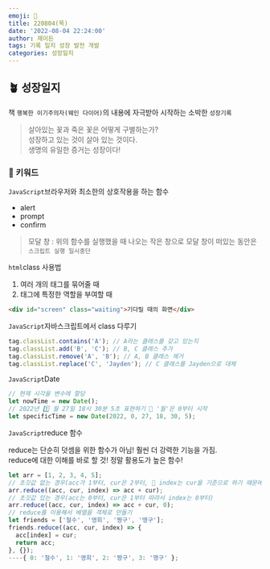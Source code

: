 ```yaml
---
emoji: 🌱
title: 220804(목)
date: '2022-08-04 22:24:00'
author: 제이든
tags: 기록 일지 성장 발전 개발
categories: 성장일지
---
```


## 🪴 성장일지

책 `행복한 이기주의자(웨인 다이어)`의 내용에 자극받아 시작하는 소박한 `성장기록`

> 살아있는 꽃과 죽은 꽃은 어떻게 구별하는가?<br/>
> 성장하고 있는 것이 살아 있는 것이다.<br/>
> 생명의 유일한 증거는 성장이다!

### 🌳 키워드

`JavaScript`브라우저와 최소한의 상호작용을 하는 함수

- alert
- prompt
- confirm

> 모달 창 : 위의 함수를 실행했을 때 나오는 작은 창으로 모달 창이 떠있는 동안은 `스크립트 실행 일시중단`

`html`class 사용법

1. 여러 개의 태그를 묶어줄 때
2. 태그에 특정한 역할을 부여할 때

```html
<div id="screen" class="waiting">기다릴 때의 화면</div>
```

`JavaScript`자바스크립트에서 class 다루기

```js
tag.classList.contains('A'); // A라는 클래스를 갖고 있는지
tag.classList.add('B', 'C'); // B, C 클래스 추가
tag.classList.remove('A', 'B'); // A, B 클래스 제거
tag.classList.replace('C', 'Jayden'); // C 클래스를 Jayden으로 대체
```

`JavaScript`Date

```js
// 현재 시각을 변수에 할당
let nowTime = new Date();
// 2022년 1️⃣ 월 27일 18시 30분 5초 표현하기 🌟 '월'은 0부터 시작
let specificTime = new Date(2022, 0, 27, 18, 30, 5);
```

`JavaScript`reduce 함수

reduce는 단순히 덧셈을 위한 함수가 아님! 훨씬 더 강력한 기능을 가짐.<br/>
reduce에 대한 이해를 바로 할 것! 정말 활용도가 높은 함수!

```js
let arr = [1, 2, 3, 4, 5];
// 초깃값 없는 경우(acc가 1부터, cur은 2부터, 🌟 index는 cur을 기준으로 하기 때문에 1부터 시작합니다.)
arr.reduce((acc, cur, index) => acc + cur);
// 초깃값 있는 경우(acc는 0부터, cur은 1부터 따라서 index는 0부터)
arr.reduce((acc, cur, index) => acc + cur, 0);
// reduce를 이용해서 배열을 객체로 만들기
let friends = ['철수', '영희', '짱구', '맹구'];
friends.reduce((acc, cur, index) => {
  acc[index] = cur;
  return acc;
}, {});
----{ 0: '철수', 1: '영희', 2: '짱구', 3: '맹구' };
```

```toc

```
